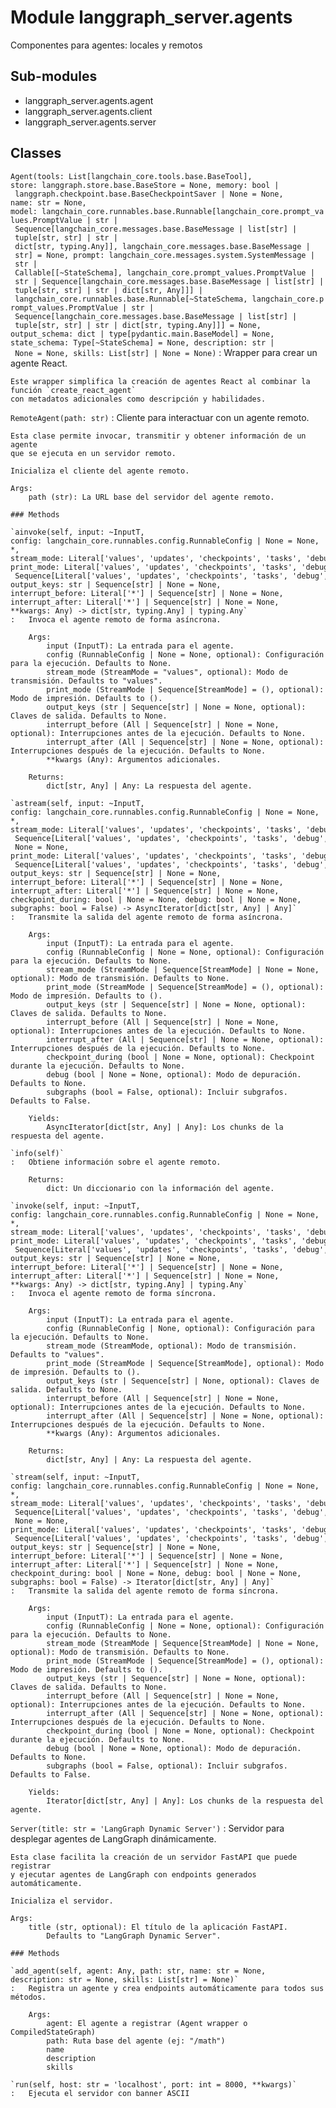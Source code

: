 Module langgraph_server.agents
==============================
Componentes para agentes: locales y remotos

Sub-modules
-----------
* langgraph_server.agents.agent
* langgraph_server.agents.client
* langgraph_server.agents.server

Classes
-------

`Agent(tools: List[langchain_core.tools.base.BaseTool], store: langgraph.store.base.BaseStore = None, memory: bool | langgraph.checkpoint.base.BaseCheckpointSaver | None = None, name: str = None, model: langchain_core.runnables.base.Runnable[langchain_core.prompt_values.PromptValue | str | Sequence[langchain_core.messages.base.BaseMessage | list[str] | tuple[str, str] | str | dict[str, typing.Any]], langchain_core.messages.base.BaseMessage | str] = None, prompt: langchain_core.messages.system.SystemMessage | str | Callable[[~StateSchema], langchain_core.prompt_values.PromptValue | str | Sequence[langchain_core.messages.base.BaseMessage | list[str] | tuple[str, str] | str | dict[str, Any]]] | langchain_core.runnables.base.Runnable[~StateSchema, langchain_core.prompt_values.PromptValue | str | Sequence[langchain_core.messages.base.BaseMessage | list[str] | tuple[str, str] | str | dict[str, typing.Any]]] = None, output_schema: dict | type[pydantic.main.BaseModel] = None, state_schema: Type[~StateSchema] = None, description: str | None = None, skills: List[str] | None = None)`
:   Wrapper para crear un agente React.
    
    Este wrapper simplifica la creación de agentes React al combinar la función `create_react_agent`
    con metadatos adicionales como descripción y habilidades.

`RemoteAgent(path: str)`
:   Cliente para interactuar con un agente remoto.
    
    Esta clase permite invocar, transmitir y obtener información de un agente
    que se ejecuta en un servidor remoto.
    
    Inicializa el cliente del agente remoto.
    
    Args:
        path (str): La URL base del servidor del agente remoto.

    ### Methods

    `ainvoke(self, input: ~InputT, config: langchain_core.runnables.config.RunnableConfig | None = None, *, stream_mode: Literal['values', 'updates', 'checkpoints', 'tasks', 'debug', 'messages', 'custom'] = 'values', print_mode: Literal['values', 'updates', 'checkpoints', 'tasks', 'debug', 'messages', 'custom'] | Sequence[Literal['values', 'updates', 'checkpoints', 'tasks', 'debug', 'messages', 'custom']] = (), output_keys: str | Sequence[str] | None = None, interrupt_before: Literal['*'] | Sequence[str] | None = None, interrupt_after: Literal['*'] | Sequence[str] | None = None, **kwargs: Any) ‑> dict[str, typing.Any] | typing.Any`
    :   Invoca el agente remoto de forma asíncrona.
        
        Args:
            input (InputT): La entrada para el agente.
            config (RunnableConfig | None = None, optional): Configuración para la ejecución. Defaults to None.
            stream_mode (StreamMode = "values", optional): Modo de transmisión. Defaults to "values".
            print_mode (StreamMode | Sequence[StreamMode] = (), optional): Modo de impresión. Defaults to ().
            output_keys (str | Sequence[str] | None = None, optional): Claves de salida. Defaults to None.
            interrupt_before (All | Sequence[str] | None = None, optional): Interrupciones antes de la ejecución. Defaults to None.
            interrupt_after (All | Sequence[str] | None = None, optional): Interrupciones después de la ejecución. Defaults to None.
            **kwargs (Any): Argumentos adicionales.
        
        Returns:
            dict[str, Any] | Any: La respuesta del agente.

    `astream(self, input: ~InputT, config: langchain_core.runnables.config.RunnableConfig | None = None, *, stream_mode: Literal['values', 'updates', 'checkpoints', 'tasks', 'debug', 'messages', 'custom'] | Sequence[Literal['values', 'updates', 'checkpoints', 'tasks', 'debug', 'messages', 'custom']] | None = None, print_mode: Literal['values', 'updates', 'checkpoints', 'tasks', 'debug', 'messages', 'custom'] | Sequence[Literal['values', 'updates', 'checkpoints', 'tasks', 'debug', 'messages', 'custom']] = (), output_keys: str | Sequence[str] | None = None, interrupt_before: Literal['*'] | Sequence[str] | None = None, interrupt_after: Literal['*'] | Sequence[str] | None = None, checkpoint_during: bool | None = None, debug: bool | None = None, subgraphs: bool = False) ‑> AsyncIterator[dict[str, Any] | Any]`
    :   Transmite la salida del agente remoto de forma asíncrona.
        
        Args:
            input (InputT): La entrada para el agente.
            config (RunnableConfig | None = None, optional): Configuración para la ejecución. Defaults to None.
            stream_mode (StreamMode | Sequence[StreamMode] | None = None, optional): Modo de transmisión. Defaults to None.
            print_mode (StreamMode | Sequence[StreamMode] = (), optional): Modo de impresión. Defaults to ().
            output_keys (str | Sequence[str] | None = None, optional): Claves de salida. Defaults to None.
            interrupt_before (All | Sequence[str] | None = None, optional): Interrupciones antes de la ejecución. Defaults to None.
            interrupt_after (All | Sequence[str] | None = None, optional): Interrupciones después de la ejecución. Defaults to None.
            checkpoint_during (bool | None = None, optional): Checkpoint durante la ejecución. Defaults to None.
            debug (bool | None = None, optional): Modo de depuración. Defaults to None.
            subgraphs (bool = False, optional): Incluir subgrafos. Defaults to False.
        
        Yields:
            AsyncIterator[dict[str, Any] | Any]: Los chunks de la respuesta del agente.

    `info(self)`
    :   Obtiene información sobre el agente remoto.
        
        Returns:
            dict: Un diccionario con la información del agente.

    `invoke(self, input: ~InputT, config: langchain_core.runnables.config.RunnableConfig | None = None, *, stream_mode: Literal['values', 'updates', 'checkpoints', 'tasks', 'debug', 'messages', 'custom'] = 'values', print_mode: Literal['values', 'updates', 'checkpoints', 'tasks', 'debug', 'messages', 'custom'] | Sequence[Literal['values', 'updates', 'checkpoints', 'tasks', 'debug', 'messages', 'custom']] = (), output_keys: str | Sequence[str] | None = None, interrupt_before: Literal['*'] | Sequence[str] | None = None, interrupt_after: Literal['*'] | Sequence[str] | None = None, **kwargs: Any) ‑> dict[str, typing.Any] | typing.Any`
    :   Invoca el agente remoto de forma síncrona.
        
        Args:
            input (InputT): La entrada para el agente.
            config (RunnableConfig | None, optional): Configuración para la ejecución. Defaults to None.
            stream_mode (StreamMode, optional): Modo de transmisión. Defaults to "values".
            print_mode (StreamMode | Sequence[StreamMode], optional): Modo de impresión. Defaults to ().
            output_keys (str | Sequence[str] | None, optional): Claves de salida. Defaults to None.
            interrupt_before (All | Sequence[str] | None = None, optional): Interrupciones antes de la ejecución. Defaults to None.
            interrupt_after (All | Sequence[str] | None = None, optional): Interrupciones después de la ejecución. Defaults to None.
            **kwargs (Any): Argumentos adicionales.
        
        Returns:
            dict[str, Any] | Any: La respuesta del agente.

    `stream(self, input: ~InputT, config: langchain_core.runnables.config.RunnableConfig | None = None, *, stream_mode: Literal['values', 'updates', 'checkpoints', 'tasks', 'debug', 'messages', 'custom'] | Sequence[Literal['values', 'updates', 'checkpoints', 'tasks', 'debug', 'messages', 'custom']] | None = None, print_mode: Literal['values', 'updates', 'checkpoints', 'tasks', 'debug', 'messages', 'custom'] | Sequence[Literal['values', 'updates', 'checkpoints', 'tasks', 'debug', 'messages', 'custom']] = (), output_keys: str | Sequence[str] | None = None, interrupt_before: Literal['*'] | Sequence[str] | None = None, interrupt_after: Literal['*'] | Sequence[str] | None = None, checkpoint_during: bool | None = None, debug: bool | None = None, subgraphs: bool = False) ‑> Iterator[dict[str, Any] | Any]`
    :   Transmite la salida del agente remoto de forma síncrona.
        
        Args:
            input (InputT): La entrada para el agente.
            config (RunnableConfig | None = None, optional): Configuración para la ejecución. Defaults to None.
            stream_mode (StreamMode | Sequence[StreamMode] | None = None, optional): Modo de transmisión. Defaults to None.
            print_mode (StreamMode | Sequence[StreamMode] = (), optional): Modo de impresión. Defaults to ().
            output_keys (str | Sequence[str] | None = None, optional): Claves de salida. Defaults to None.
            interrupt_before (All | Sequence[str] | None = None, optional): Interrupciones antes de la ejecución. Defaults to None.
            interrupt_after (All | Sequence[str] | None = None, optional): Interrupciones después de la ejecución. Defaults to None.
            checkpoint_during (bool | None = None, optional): Checkpoint durante la ejecución. Defaults to None.
            debug (bool | None = None, optional): Modo de depuración. Defaults to None.
            subgraphs (bool = False, optional): Incluir subgrafos. Defaults to False.
        
        Yields:
            Iterator[dict[str, Any] | Any]: Los chunks de la respuesta del agente.

`Server(title: str = 'LangGraph Dynamic Server')`
:   Servidor para desplegar agentes de LangGraph dinámicamente.
    
    Esta clase facilita la creación de un servidor FastAPI que puede registrar
    y ejecutar agentes de LangGraph con endpoints generados automáticamente.
    
    Inicializa el servidor.
    
    Args:
        title (str, optional): El título de la aplicación FastAPI.
            Defaults to "LangGraph Dynamic Server".

    ### Methods

    `add_agent(self, agent: Any, path: str, name: str = None, description: str = None, skills: List[str] = None)`
    :   Registra un agente y crea endpoints automáticamente para todos sus métodos.
        
        Args:
            agent: El agente a registrar (Agent wrapper o CompiledStateGraph)
            path: Ruta base del agente (ej: "/math")
            name
            description
            skills

    `run(self, host: str = 'localhost', port: int = 8000, **kwargs)`
    :   Ejecuta el servidor con banner ASCII
